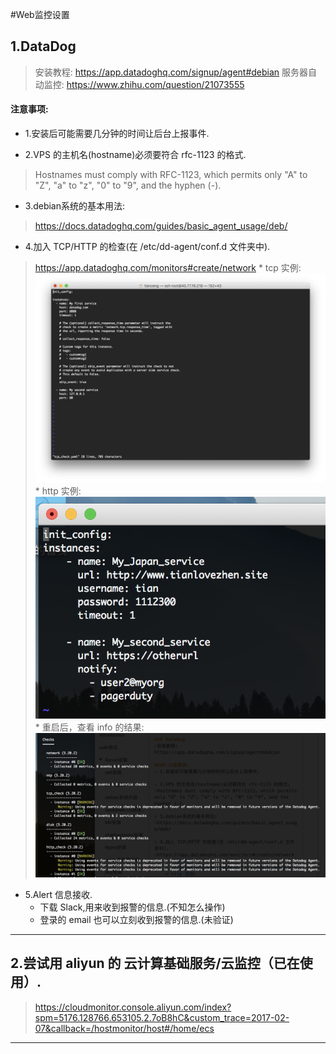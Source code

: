 #Web监控设置


## 1.DataDog
>安装教程: https://app.datadoghq.com/signup/agent#debian
>服务器自动监控: https://www.zhihu.com/question/21073555

#### 注意事项:
* 1.安装后可能需要几分钟的时间让后台上报事件.

* 2.VPS 的主机名(hostname)必须要符合 rfc-1123 的格式.
>Hostnames must comply with RFC-1123, which permits only "A" to "Z", "a" to "z", "0" to "9", and the hyphen (-).

* 3.debian系统的基本用法:
>https://docs.datadoghq.com/guides/basic_agent_usage/deb/

* 4.加入 TCP/HTTP 的检查(在 /etc/dd-agent/conf.d 文件夹中).
>https://app.datadoghq.com/monitors#create/network
    * tcp 实例:
    ![](/assets/ScreenShot2017-12-21_14.35.05.png)
    * http 实例: 
    ![](/assets/ScreenShot2017-12-21_14.47.52.png)
    * 重启后，查看 info 的结果:
    ![](/assets/ScreenShot2017-12-21_14.49.19.png)
    
* 5.Alert 信息接收.
    * 下载 Slack,用来收到报警的信息.(不知怎么操作)
    * 登录的 email 也可以立刻收到报警的信息.(未验证)
    
    
***
    
## 2.尝试用 aliyun 的 云计算基础服务/云监控（已在使用）.
>https://cloudmonitor.console.aliyun.com/index?spm=5176.128766.653105.2.7oB8hC&custom_trace=2017-02-07&callback=/hostmonitor/host#/home/ecs

***









